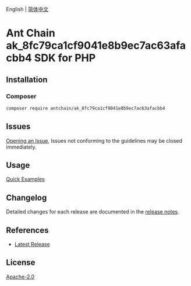 English | [简体中文](README-CN.md)

# Ant Chain ak_8fc79ca1cf9041e8b9ec7ac63afacbb4 SDK for PHP

## Installation

### Composer

```bash
composer require antchain/ak_8fc79ca1cf9041e8b9ec7ac63afacbb4
```

## Issues

[Opening an Issue](https://github.com/alipay/antchain-openapi-prod-sdk/issues/new), Issues not conforming to the guidelines may be closed immediately.

## Usage

[Quick Examples](https://github.com/alipay/antchain-openapi-prod-sdk/blob/master/docs/0-Examples-EN.md#quick-examples)

## Changelog

Detailed changes for each release are documented in the [release notes](./ChangeLog.txt).

## References

* [Latest Release](https://github.com/antchain-openapi-sdk-php)

## License

[Apache-2.0](http://www.apache.org/licenses/LICENSE-2.0)
